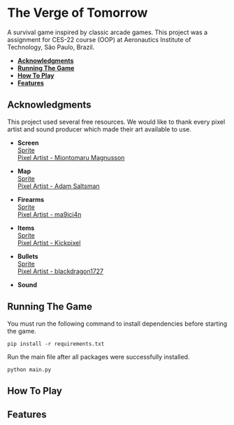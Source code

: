 # The Verge of Tomorrow
A survival game inspired by classic arcade games. This project was a assignment for CES-22 course (OOP) at Aeronautics Institute of Technology, São Paulo, Brazil.

- [**Acknowledgments**](#acknowledgments)
- [**Running The Game**](#running-the-game)
- [**How To Play**](#how-to-play)
- [**Features**](#features)

## Acknowledgments
This project used several free resources. We would like to thank every
pixel artist and sound producer which made their art available to use.

* **Screen** <br/>
[Sprite](https://miontomaru.itch.io/mountain-range-parallax-background) <br/>
[Pixel Artist - Miontomaru Magnusson](https://miontomaru.itch.io/)

* **Map** <br/>
[Sprite](https://adamatomic.itch.io/jawbreaker) <br/>
[Pixel Artist - Adam Saltsman](https://adamatomic.itch.io/)

* **Firearms** <br/>
[Sprite](https://ma9ici4n.itch.io/ma9ici4nweaponpack) <br/>
[Pixel Artist - ma9ici4n](https://ma9ici4n.itch.io/)

* **Items** <br/>
[Sprite](https://kickpixel.itch.io/50fantasyicons) <br/>
[Pixel Artist - Kickpixel](https://kickpixel.itch.io/)

* **Bullets** <br/>
[Sprite](https://blackdragon1727.itch.io/pixel-bullet-16x16) <br/>
[Pixel Artist - blackdragon1727](https://blackdragon1727.itch.io/)

* **Sound** <br/>

## Running The Game
You must run the following command to install dependencies before starting the game. <br/>
    
    pip install -r requirements.txt

Run the main file after all packages were successfully installed.

    python main.py

## How To Play


## Features